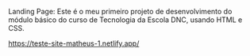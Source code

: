 Landing Page:
Este é o meu primeiro projeto de desenvolvimento do módulo básico do curso de Tecnologia da Escola DNC, usando HTML e CSS.

https://teste-site-matheus-1.netlify.app/
